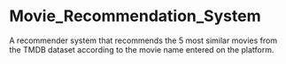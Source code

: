 # Movie_Recommendation_System
A recommender system that recommends the 5 most similar movies from the TMDB dataset according to the movie name entered on the platform.
